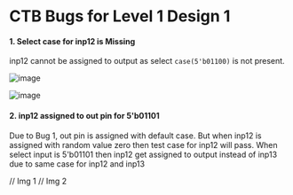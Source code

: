 # CTB Bugs for Level 1 Design 1

#### 1. Select case for inp12 is Missing
inp12 cannot be assigned to output as select ```case(5'b01100)``` is not present. 

![image](https://user-images.githubusercontent.com/92450677/180609397-95d64efa-f65a-43ea-be6f-ba1684b3337d.png)

![image](https://user-images.githubusercontent.com/92450677/180632809-ee77de41-3523-4659-b803-aa83019b33a1.png)

#### 2. inp12 assigned to out pin for 5'b01101
Due to Bug 1, out pin is assigned with default case. But when inp12 is assigned with random value zero then test case for inp12 will pass. When select input is 5'b01101 then inp12 get assigned to output instead of inp13 due to same case for inp12 and inp13

// Img 1
// Img 2